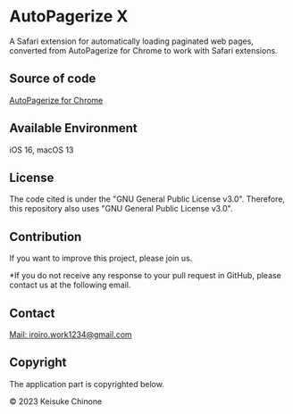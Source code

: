 # AutoPagerize X
A Safari extension for automatically loading paginated web pages, converted from AutoPagerize for Chrome to work with Safari extensions.

## Source of code
[AutoPagerize for Chrome](https://github.com/swdyh/autopagerize_for_chrome)
## Available Environment
iOS 16, macOS 13

## License
The code cited is under the "GNU General Public License v3.0". Therefore, this repository also uses "GNU General Public License v3.0".

## Contribution
If you want to improve this project, please join us.

*If you do not receive any response to your pull request in GitHub, please contact us at the following email.

## Contact
[Mail: iroiro.work1234@gmail.com](mailto:hello@example.com?subject=AutoPagerize+X)

## Copyright
The application part is copyrighted below.

© 2023 Keisuke Chinone
